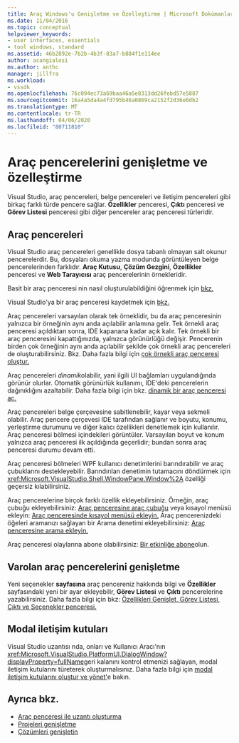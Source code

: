 ```yaml
---
title: Araç Windows'u Genişletme ve Özelleştirme | Microsoft Dokümanlar
ms.date: 11/04/2016
ms.topic: conceptual
helpviewer_keywords:
- user interfaces, essentials
- tool windows, standard
ms.assetid: 46b2892e-7b2b-4b3f-83a7-b884f1e114ee
author: acangialosi
ms.author: anthc
manager: jillfra
ms.workload:
- vssdk
ms.openlocfilehash: 76c094ec73a69baa46a5e8313dd26febd57e5887
ms.sourcegitcommit: 16a4a5da4a4fd795b46a0869ca2152f2d36e6db2
ms.translationtype: MT
ms.contentlocale: tr-TR
ms.lasthandoff: 04/06/2020
ms.locfileid: "80711810"
---
```

# <a name="extend-and-customize-tool-windows"></a>Araç pencerelerini genişletme ve özelleştirme
Visual Studio, araç pencereleri, belge pencereleri ve iletişim pencereleri gibi birkaç farklı türde pencere sağlar. **Özellikler** penceresi, **Çıktı** penceresi ve **Görev Listesi** penceresi gibi diğer pencereler araç penceresi türleridir.

## <a name="tool-windows"></a>Araç pencereleri
 Visual Studio araç pencereleri genellikle dosya tabanlı olmayan salt okunur pencerelerdir. Bu, dosyaları okuma yazma modunda görüntüleyen belge pencerelerinden farklıdır. **Araç Kutusu**, **Çözüm Gezgini**, **Özellikler** penceresi ve **Web Tarayıcısı** araç pencerelerinin örnekleridir.

 Basit bir araç penceresi nin nasıl oluşturulabildiğini öğrenmek için [bkz.](../extensibility/adding-a-tool-window.md)

 Visual Studio'ya bir araç penceresi kaydetmek için [bkz.](../extensibility/registering-a-tool-window.md)

 Araç pencereleri varsayılan olarak tek örneklidir, bu da araç penceresinin yalnızca bir örneğinin aynı anda açılabilir anlamına gelir. Tek örnekli araç penceresi açıldıktan sonra, IDE kapanana kadar açık kalır. Tek örnekli bir araç penceresini kapattığınızda, yalnızca görünürlüğü değişir. Pencerenin birden çok örneğinin aynı anda açılabilir şekilde çok örnekli araç pencereleri de oluşturabilirsiniz. Bkz. Daha fazla bilgi için [çok örnekli araç penceresi oluştur.](../extensibility/creating-a-multi-instance-tool-window.md)

 Araç pencereleri *dinamik*olabilir, yani ilgili UI bağlamları uygulandığında görünür olurlar. Otomatik görünürlük kullanımı, IDE'deki pencerelerin dağınıklığını azaltabilir. Daha fazla bilgi için bkz. [dinamik bir araç penceresi aç.](../extensibility/opening-a-dynamic-tool-window.md)

 Araç pencereleri belge çerçevesine sabitlenebilir, kayar veya sekmeli olabilir. Araç pencere çerçevesi IDE tarafından sağlanır ve boyutu, konumu, yerleştirme durumunu ve diğer kalıcı özellikleri denetlemek için kullanılır. Araç penceresi bölmesi içindekileri görüntüler. Varsayılan boyut ve konum yalnızca araç penceresi ilk açıldığında geçerlidir; bundan sonra araç penceresi durumu devam etti.

 Araç penceresi bölmeleri WPF kullanıcı denetimlerini barındırabilir ve araç çubuklarını destekleyebilir. Barındırılan denetimin tutamacını döndürmek için <xref:Microsoft.VisualStudio.Shell.WindowPane.Window%2A> özelliği geçersiz kılabilirsiniz.

 Araç pencerelerine birçok farklı özellik ekleyebilirsiniz. Örneğin, araç çubuğu ekleyebilirsiniz: [Araç penceresine araç çubuğu](../extensibility/adding-a-toolbar-to-a-tool-window.md) veya kısayol menüsü ekleyin: [Araç penceresinde kısayol menüsü ekleyin.](../extensibility/adding-a-shortcut-menu-in-a-tool-window.md) Araç pencerenizdeki öğeleri aramanızı sağlayan bir Arama denetimi ekleyebilirsiniz: [Araç penceresine arama ekleyin.](../extensibility/adding-search-to-a-tool-window.md)

 Araç penceresi olaylarına abone olabilirsiniz: [Bir etkinliğe abone](../extensibility/subscribing-to-an-event.md)olun.

## <a name="extend-existing-tool-windows"></a>Varolan araç pencerelerini genişletme
 Yeni seçenekler **sayfasına** araç pencereniz hakkında bilgi ve **Özellikler** sayfasındaki yeni bir ayar ekleyebilir, **Görev Listesi** ve **Çıktı** pencerelerine yazabilirsiniz. Daha fazla bilgi için bkz: [Özellikleri Genişlet, Görev Listesi, Çıktı ve Seçenekler penceresi.](../extensibility/extending-the-properties-task-list-output-and-options-windows.md)

## <a name="modal-dialog-boxes"></a>Modal iletişim kutuları
 Visual Studio uzantısı nda, onları ve Kullanıcı Aracı'nın <xref:Microsoft.VisualStudio.PlatformUI.DialogWindow?displayProperty=fullName>geri kalanını kontrol etmenizi sağlayan, modal iletişim kutularını türeterek oluşturmalısınız. Daha fazla bilgi için [modal iletişim kutularını oluştur ve yönet'](../extensibility/creating-and-managing-modal-dialog-boxes.md)e bakın.

## <a name="see-also"></a>Ayrıca bkz.
- [Araç penceresi ile uzantı oluşturma](../extensibility/creating-an-extension-with-a-tool-window.md)
- [Projeleri genişletme](../extensibility/extending-projects.md)
- [Çözümleri genişletin](../extensibility/extending-solutions.md)
